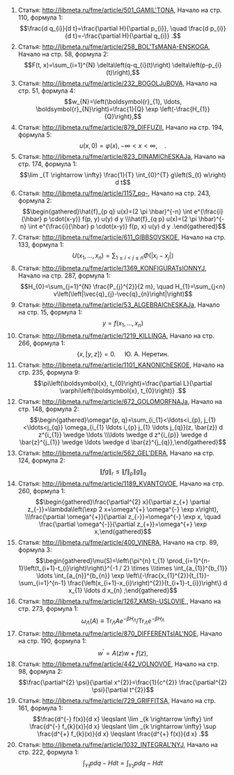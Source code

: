 1. Статья: http://libmeta.ru/fme/article/501_GAMIL'TONA, Начало на стр. 110, формула 1:
$$\frac{d q_{i}}{d t}=\frac{\partial H}{\partial p_{i}}, \quad \frac{d p_{i}}{d t}=-\frac{\partial H}{\partial q_{i}} .$$
2. Статья: http://libmeta.ru/fme/article/258_BOL'TsMANA-ENSKOGA, Начало на стр. 58, формула 2:
$$F(t, x)=\sum_{i=1}^{N} \delta\left(q-q_{i}(t)\right) \delta\left(p-p_{i}(t)\right),$$
3. Статья: http://libmeta.ru/fme/article/232_BOGOLJuBOVA, Начало на стр. 51, формула 4:
$$w_{N}=\left(\boldsymbol{r}_{1}, \ldots, \boldsymbol{r}_{N}\right)=\frac{1}{Q} \exp \left(-\frac{H_{1}}{Q}\right),$$
4. Статья: http://libmeta.ru/fme/article/879_DIFFUZII, Начало на стр. 194, формула 5:
$$u(x, 0)=\varphi(x),-\infty<x<\infty, \quad .$$
5. Статья: http://libmeta.ru/fme/article/823_DINAMIChESKAJa, Начало на стр. 174, формула 1:
$$\lim _{T \rightarrow \infty} \frac{1}{T} \int_{0}^{T} g\left(S_{t} w\right) d t$$
6. Статья: http://libmeta.ru/fme/article/1157_pq-, Начало на стр. 243, формула 2:
$$\begin{gathered}\hat{f}_{p q} u(x)=(2 \pi \hbar)^{-n} \int e^{\frac{i}{\hbar} p \cdot(x-y)} f(p, y) u(y) d y \\\hat{f}_{q p} u(x)=(2 \pi \hbar)^{-n} \int e^{\frac{i}{\hbar} p \cdot(x-y)} f(p, x) u(y) d y .\end{gathered}$$
7. Статья: http://libmeta.ru/fme/article/611_GIBBSOVSKOE, Начало на стр. 133, формула 1:
$$U\left(x_{1}, \ldots, x_{n}\right)=\sum_{1 \leqslant i<j \leqslant n} \Phi\left(\left|x_{i}-x_{j}\right|\right)$$
8. Статья: http://libmeta.ru/fme/article/1369_KONFIGURATsIONNYJ, Начало на стр. 287, формула 1:
$$H_{0}=\sum_{j=1}^{N} \frac{P_{j}^{2}}{2 m}, \quad H_{1}=\sum_{j<n} v\left(\left|\vec{q}_{j}-\vec{q}_{n}\right|\right)$$
9. Статья: http://libmeta.ru/fme/article/53_ALGEBRAIChESKAJa, Начало на стр. 15, формула 1:
$$y=f\left(x_{1}, \ldots, x_{n}\right)$$
10. Статья: http://libmeta.ru/fme/article/1219_KILLINGA, Начало на стр. 266, формула 1:
$$\{x,[y, z]\}=0 . \quad \text { Ю. А. Неретин. }$$
11. Статья: http://libmeta.ru/fme/article/1101_KANONIChESKOE, Начало на стр. 235, формула 9:
$$\pi\left(\boldsymbol{x}, t_{0}\right)=\frac{\partial L}{\partial \varphi\left(\boldsymbol{x}, t_{0}\right)} .$$
12. Статья: http://libmeta.ru/fme/article/672_GOLOMORFNAJa, Начало на стр. 148, формула 2:
$$\begin{gathered}\omega^{p, q}=\sum_{i_{1}<\ldots<i_{p}, j_{1}<\ldots<j_{q}} \omega_{i_{1} \ldots i_{p} j_{1} \ldots j_{q}}(z, \bar{z}) d z^{i_{1}} \wedge \ldots \\\ldots \wedge d z^{i_{p}} \wedge d \bar{z}^{j_{1}} \wedge \ldots \wedge d \bar{z}^{j_{q}},\end{gathered}$$
13. Статья: http://libmeta.ru/fme/article/562_GEL'DERA, Начало на стр. 124, формула 2:
$$\|f g\|_{r} \leqslant\|f\|_{p}\|g\|_{q}$$
14. Статья: http://libmeta.ru/fme/article/1189_KVANTOVOE, Начало на стр. 260, формула 1:
$$\begin{gathered}\frac{\partial^{2} x}{\partial z_{+} \partial z_{-}}=\lambda\left(\exp 2 x+\omega^{+} \omega^{-} \exp x\right), \\\frac{\partial \omega^{+}}{\partial z_{-}}=\omega^{-} \exp x, \quad \frac{\partial \omega^{-}}{\partial z_{+}}=\omega^{+} \exp x,\end{gathered}$$
15. Статья: http://libmeta.ru/fme/article/400_VINERA, Начало на стр. 89, формула 3:
$$\begin{gathered}\mu(S)=\left\{\pi^{n} t_{1} \prod_{i=1}^{n-1}\left(t_{i+1}-t_{i}\right)\right\}^{-1 / 2} \times \\\times \int_{a_{1}}^{b_{1}} \ldots \int_{a_{n}}^{b_{n}} \exp \left\{-\frac{x_{1}^{2}}{t_{1}}-\sum_{i=1}^{n-1} \frac{\left(x_{i+1}-x_{i}\right)^{2}}{t_{i+1}-t_{i}}\right\} d x_{1} \ldots d x_{n} ;\end{gathered}$$
16. Статья: http://libmeta.ru/fme/article/1267_KMSh-USLOVIE,, Начало на стр. 273, формула 1:
$$\omega_{\Lambda}(A) \equiv \operatorname{Tr}_{\Lambda} A e^{-\beta H_{\Lambda}} / \operatorname{Tr}_{\Lambda} e^{-\beta H_{\Lambda}}$$
17. Статья: http://libmeta.ru/fme/article/870_DIFFERENTsIAL'NOE, Начало на стр. 190, формула 1:
$$w^{\prime}=A(z) w+f(z) \text {, }$$
18. Статья: http://libmeta.ru/fme/article/442_VOLNOVOE, Начало на стр. 98, формула 2:
$$\frac{\partial^{2} \psi}{\partial x^{2}}=\frac{1}{c^{2}} \frac{\partial^{2} \psi}{\partial t^{2}}$$
19. Статья: http://libmeta.ru/fme/article/729_GRIFFITSA, Начало на стр. 161, формула 1:
$$\frac{d^{-} f(x)}{d x} \leqslant \lim _{k \rightarrow \infty} \inf \frac{d^{-} f_{k}(x)}{d x} \leqslant \lim _{k \rightarrow \infty} \sup \frac{d^{+} f_{k}(x)}{d x} \leqslant \frac{d^{+} f(x)}{d x} .$$
20. Статья: http://libmeta.ru/fme/article/1032_INTEGRAL'NYJ, Начало на стр. 222, формула 1:
$$\int_{\gamma_{1}} p d q-H d t=\int_{\gamma_{2}} p d q-H d t$$

